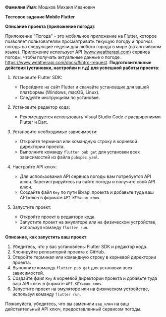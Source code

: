 **Фамилия Имя**: Мошков Михаил Иванович

**Тестовое задание Mobile Flutter**

**Описание проекта (приложение погода)**:

Приложение "Погода" - это мобильное приложение на Flutter, которое позволяет пользователям просматривать текущую погоду и прогноз погоды на следующие недели для любого города в мире (на английском языке). Приложение использует API (www.weatherapi.com) сервиса погоды, чтобы получать актуальные данные о погоде.
https://www.weatherapi.com/docs/#intro-request.
**Подготовительные действия (установки, настройки и т.д) для успешной работы проекта**:

1. Установите Flutter SDK:
   - Перейдите на сайт Flutter и скачайте установщик для вашей платформы (Windows, macOS, Linux).
   - Следуйте инструкциям по установке.

2. Установите редактор кода:
   - Рекомендуется использовать Visual Studio Code с расширениями Flutter и Dart.

3. Установите необходимые зависимости:
   - Откройте терминал или командную строку в корневой директории проекта.
   - Выполните команду `flutter pub get` для установки всех зависимостей из файла `pubspec.yaml`.

4. Настройте API ключ:
   - Для использования API сервиса погоды вам потребуется API ключ. Зарегистрируйтесь на сайте погоды и получите свой API ключ.
   - Создайте файл `Key` по пути lib/api проекта и добавьте туда ваш API ключ в формате `API_KEY=ваш_ключ`.

5. Запустите проект:
   - Откройте проект в редакторе кода.
   - Запустите проект на эмуляторе или на физическом устройстве, используя команду `flutter run`.

**Описание, как запустить ваш проект**:

1. Убедитесь, что у вас установлены Flutter SDK и редактор кода.
2. Клонируйте репозиторий проекта с GitHub.
3. Откройте терминал или командную строку в корневой директории проекта.
4. Выполните команду `flutter pub get` для установки всех зависимостей.
5. Создайте файл `Key` в корневой директории проекта и добавьте туда ваш API ключ в формате `API_KEY=ваш_ключ`.
6. Запустите проект на эмуляторе или на физическом устройстве, используя команду `flutter run`.

Пожалуйста, убедитесь, что вы заменили `ваш_ключ` на ваш действительный API ключ, предоставленный сервисом погоды.
